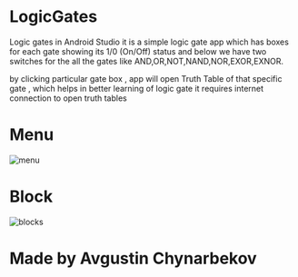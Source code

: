 # LogicGates
Logic gates in Android Studio
it is a simple logic gate app which has boxes for each gate showing its 1/0 (On/Off) status and below we have two switches for the all the gates
like AND,OR,NOT,NAND,NOR,EXOR,EXNOR.

by clicking particular gate box , app will open Truth Table of that specific gate , which helps in better learning of logic gate
it requires internet connection to open truth tables
# Menu
![menu](https://user-images.githubusercontent.com/72886935/172780814-438bee30-f13a-414d-adb9-a77ce1e9fbb1.png)
# Block
![blocks](https://user-images.githubusercontent.com/72886935/172780835-1c1be4ad-28bd-492c-8ba3-95370135e360.png)

# Made by Avgustin Chynarbekov

